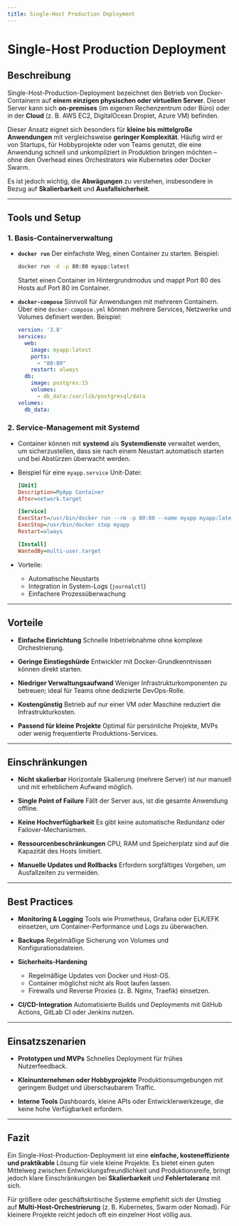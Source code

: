 ```yaml
---
title: Single-Host Production Deployment
---
```

# Single-Host Production Deployment

## Beschreibung

Single-Host-Production-Deployment bezeichnet den Betrieb von Docker-Containern auf **einem einzigen physischen oder virtuellen Server**. Dieser Server kann sich **on-premises** (im eigenen Rechenzentrum oder Büro) oder in der **Cloud** (z. B. AWS EC2, DigitalOcean Droplet, Azure VM) befinden.

Dieser Ansatz eignet sich besonders für **kleine bis mittelgroße Anwendungen** mit vergleichsweise **geringer Komplexität**. Häufig wird er von Startups, für Hobbyprojekte oder von Teams genutzt, die eine Anwendung schnell und unkompliziert in Produktion bringen möchten – ohne den Overhead eines Orchestrators wie Kubernetes oder Docker Swarm.

Es ist jedoch wichtig, die **Abwägungen** zu verstehen, insbesondere in Bezug auf **Skalierbarkeit** und **Ausfallsicherheit**.

---

## Tools und Setup

### 1. Basis-Containerverwaltung

* **`docker run`**
  Der einfachste Weg, einen Container zu starten. Beispiel:

  ```bash
  docker run -d -p 80:80 myapp:latest
  ```

  Startet einen Container im Hintergrundmodus und mappt Port 80 des Hosts auf Port 80 im Container.

* **`docker-compose`**
  Sinnvoll für Anwendungen mit mehreren Containern. Über eine `docker-compose.yml` können mehrere Services, Netzwerke und Volumes definiert werden.
  Beispiel:

  ```yaml
  version: '3.8'
  services:
    web:
      image: myapp:latest
      ports:
        - "80:80"
      restart: always
    db:
      image: postgres:15
      volumes:
        - db_data:/var/lib/postgresql/data
  volumes:
    db_data:
  ```

### 2. Service-Management mit Systemd

* Container können mit **systemd** als **Systemdienste** verwaltet werden, um sicherzustellen, dass sie nach einem Neustart automatisch starten und bei Abstürzen überwacht werden.

* Beispiel für eine `myapp.service` Unit-Datei:

  ```ini
  [Unit]
  Description=MyApp Container
  After=network.target

  [Service]
  ExecStart=/usr/bin/docker run --rm -p 80:80 --name myapp myapp:latest
  ExecStop=/usr/bin/docker stop myapp
  Restart=always

  [Install]
  WantedBy=multi-user.target
  ```

* Vorteile:

  * Automatische Neustarts
  * Integration in System-Logs (`journalctl`)
  * Einfachere Prozessüberwachung

---

## Vorteile

* **Einfache Einrichtung**
  Schnelle Inbetriebnahme ohne komplexe Orchestrierung.

* **Geringe Einstiegshürde**
  Entwickler mit Docker-Grundkenntnissen können direkt starten.

* **Niedriger Verwaltungsaufwand**
  Weniger Infrastrukturkomponenten zu betreuen; ideal für Teams ohne dedizierte DevOps-Rolle.

* **Kostengünstig**
  Betrieb auf nur einer VM oder Maschine reduziert die Infrastrukturkosten.

* **Passend für kleine Projekte**
  Optimal für persönliche Projekte, MVPs oder wenig frequentierte Produktions-Services.

---

## Einschränkungen

* **Nicht skalierbar**
  Horizontale Skalierung (mehrere Server) ist nur manuell und mit erheblichem Aufwand möglich.

* **Single Point of Failure**
  Fällt der Server aus, ist die gesamte Anwendung offline.

* **Keine Hochverfügbarkeit**
  Es gibt keine automatische Redundanz oder Failover-Mechanismen.

* **Ressourcenbeschränkungen**
  CPU, RAM und Speicherplatz sind auf die Kapazität des Hosts limitiert.

* **Manuelle Updates und Rollbacks**
  Erfordern sorgfältiges Vorgehen, um Ausfallzeiten zu vermeiden.

---

## Best Practices

* **Monitoring & Logging**
  Tools wie Prometheus, Grafana oder ELK/EFK einsetzen, um Container-Performance und Logs zu überwachen.

* **Backups**
  Regelmäßige Sicherung von Volumes und Konfigurationsdateien.

* **Sicherheits-Hardening**

  * Regelmäßige Updates von Docker und Host-OS.
  * Container möglichst nicht als Root laufen lassen.
  * Firewalls und Reverse Proxies (z. B. Nginx, Traefik) einsetzen.

* **CI/CD-Integration**
  Automatisierte Builds und Deployments mit GitHub Actions, GitLab CI oder Jenkins nutzen.

---

## Einsatzszenarien

* **Prototypen und MVPs**
  Schnelles Deployment für frühes Nutzerfeedback.

* **Kleinunternehmen oder Hobbyprojekte**
  Produktionsumgebungen mit geringem Budget und überschaubarem Traffic.

* **Interne Tools**
  Dashboards, kleine APIs oder Entwicklerwerkzeuge, die keine hohe Verfügbarkeit erfordern.

---

## Fazit

Ein Single-Host-Production-Deployment ist eine **einfache, kosteneffiziente und praktikable** Lösung für viele kleine Projekte. Es bietet einen guten Mittelweg zwischen Entwicklungsfreundlichkeit und Produktionsreife, bringt jedoch klare Einschränkungen bei **Skalierbarkeit** und **Fehlertoleranz** mit sich.

Für größere oder geschäftskritische Systeme empfiehlt sich der Umstieg auf **Multi-Host-Orchestrierung** (z. B. Kubernetes, Swarm oder Nomad). Für kleinere Projekte reicht jedoch oft ein einzelner Host völlig aus.
